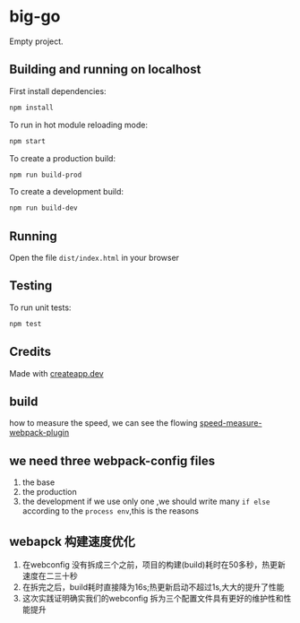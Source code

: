 # big-go

Empty project.

## Building and running on localhost

First install dependencies:

```sh
npm install
```

To run in hot module reloading mode:

```sh
npm start
```

To create a production build:

```sh
npm run build-prod
```

To create a development build:

```sh
npm run build-dev
```

## Running

Open the file `dist/index.html` in your browser

## Testing

To run unit tests:

```sh
npm test
```

## Credits

Made with [createapp.dev](https://createapp.dev/)

## build
how to measure the speed, we can see the flowing [speed-measure-webpack-plugin](https://github.com/stephencookdev/speed-measure-webpack-plugin)

## we need three webpack-config files 
1. the base 
2. the production
3. the development
if we use only one ,we should write many `if else` according to the `process env`,this is the reasons

## webapck 构建速度优化
1. 在webconfig 没有拆成三个之前，项目的构建(build)耗时在50多秒，热更新速度在二三十秒
2. 在拆完之后，build耗时直接降为16s;热更新启动不超过1s,大大的提升了性能
3. 这次实践证明确实我们的webconfig 拆为三个配置文件具有更好的维护性和性能提升